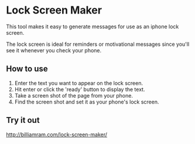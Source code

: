 # Lock Screen Maker

This tool makes it easy to generate messages for use as an iphone lock screen.

The lock screen is ideal for reminders or motivational messages since you'll see it whenever you check your phone.

## How to use

1. Enter the text you want to appear on the lock screen.
2. Hit enter or click the 'ready' button to display the text.
3. Take a screen shot of the page from your phone.
4. Find the screen shot and set it as your phone's lock screen.

## Try it out

http://billiamram.com/lock-screen-maker/
